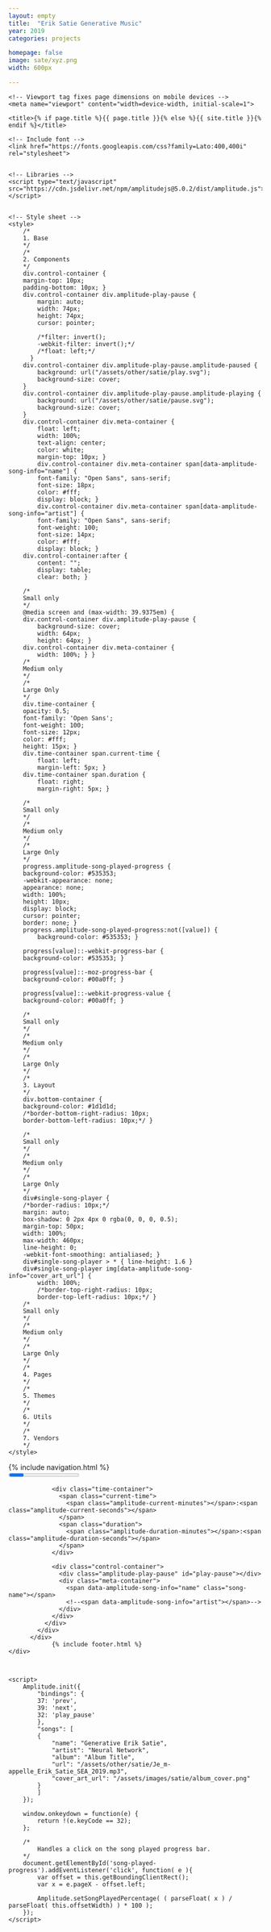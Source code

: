 ```yaml
---
layout: empty
title:  "Erik Satie Generative Music"
year: 2019
categories: projects

homepage: false
image: sate/xyz.png 
width: 600px

---
```


<html>
  <head>
    <!-- Specifies encoding of the HTML document -->
	<meta charset="utf-8">

	<!-- Viewport tag fixes page dimensions on mobile devices -->
	<meta name="viewport" content="width=device-width, initial-scale=1">

	<title>{% if page.title %}{{ page.title }}{% else %}{{ site.title }}{% endif %}</title>

    <!-- Include font -->
    <link href="https://fonts.googleapis.com/css?family=Lato:400,400i" rel="stylesheet">


    <!-- Libraries -->
    <script type="text/javascript" src="https://cdn.jsdelivr.net/npm/amplitudejs@5.0.2/dist/amplitude.js"></script>


    <!-- Style sheet -->
    <style>
        /*
        1. Base
        */
        /*
        2. Components
        */
        div.control-container {
        margin-top: 10px;
        padding-bottom: 10px; }
        div.control-container div.amplitude-play-pause {
            margin: auto;
            width: 74px;
            height: 74px;
            cursor: pointer;
            
            /*filter: invert();
            -webkit-filter: invert();*/
            /*float: left;*/
          }
        div.control-container div.amplitude-play-pause.amplitude-paused {
            background: url("/assets/other/satie/play.svg");
            background-size: cover;
        }
        div.control-container div.amplitude-play-pause.amplitude-playing {
            background: url("/assets/other/satie/pause.svg");
            background-size: cover;
        }
        div.control-container div.meta-container {
            float: left;
            width: 100%;
            text-align: center;
            color: white;
            margin-top: 10px; }
            div.control-container div.meta-container span[data-amplitude-song-info="name"] {
            font-family: "Open Sans", sans-serif;
            font-size: 18px;
            color: #fff;
            display: block; }
            div.control-container div.meta-container span[data-amplitude-song-info="artist"] {
            font-family: "Open Sans", sans-serif;
            font-weight: 100;
            font-size: 14px;
            color: #fff;
            display: block; }
        div.control-container:after {
            content: "";
            display: table;
            clear: both; }

        /*
        Small only
        */
        @media screen and (max-width: 39.9375em) {
        div.control-container div.amplitude-play-pause {
            background-size: cover;
            width: 64px;
            height: 64px; }
        div.control-container div.meta-container {
            width: 100%; } }
        /*
        Medium only
        */
        /*
        Large Only
        */
        div.time-container {
        opacity: 0.5;
        font-family: 'Open Sans';
        font-weight: 100;
        font-size: 12px;
        color: #fff;
        height: 15px; }
        div.time-container span.current-time {
            float: left;
            margin-left: 5px; }
        div.time-container span.duration {
            float: right;
            margin-right: 5px; }

        /*
        Small only
        */
        /*
        Medium only
        */
        /*
        Large Only
        */
        progress.amplitude-song-played-progress {
        background-color: #535353;
        -webkit-appearance: none;
        appearance: none;
        width: 100%;
        height: 10px;
        display: block;
        cursor: pointer;
        border: none; }
        progress.amplitude-song-played-progress:not([value]) {
            background-color: #535353; }

        progress[value]::-webkit-progress-bar {
        background-color: #535353; }

        progress[value]::-moz-progress-bar {
        background-color: #00a0ff; }

        progress[value]::-webkit-progress-value {
        background-color: #00a0ff; }

        /*
        Small only
        */
        /*
        Medium only
        */
        /*
        Large Only
        */
        /*
        3. Layout
        */
        div.bottom-container {
        background-color: #1d1d1d;
        /*border-bottom-right-radius: 10px;
        border-bottom-left-radius: 10px;*/ }

        /*
        Small only
        */
        /*
        Medium only
        */
        /*
        Large Only
        */
        div#single-song-player {
        /*border-radius: 10px;*/
        margin: auto;
        box-shadow: 0 2px 4px 0 rgba(0, 0, 0, 0.5);
        margin-top: 50px;
        width: 100%;
        max-width: 460px;
        line-height: 0;
        -webkit-font-smoothing: antialiased; }
        div#single-song-player > * { line-height: 1.6 }
        div#single-song-player img[data-amplitude-song-info="cover_art_url"] {
            width: 100%;
            /*border-top-right-radius: 10px;
            border-top-left-radius: 10px;*/ }
        /*
        Small only
        */
        /*
        Medium only
        */
        /*
        Large Only
        */
        /*
        4. Pages
        */
        /*
        5. Themes
        */
        /*
        6. Utils
        */
        /*
        7. Vendors
        */
    </style>
  </head>
  <body>
    <!-- Main container of the website -->
    <div class="container root">
        {% include navigation.html %}
				<div id="container">
            <div id="single-song-player">
              <img data-amplitude-song-info="cover_art_url"/>
              <div class="bottom-container">
                <progress class="amplitude-song-played-progress" id="song-played-progress"></progress>
      
                <div class="time-container">
                  <span class="current-time">
                    <span class="amplitude-current-minutes"></span>:<span class="amplitude-current-seconds"></span>
                  </span>
                  <span class="duration">
                    <span class="amplitude-duration-minutes"></span>:<span class="amplitude-duration-seconds"></span>
                  </span>
                </div>
      
                <div class="control-container">
                  <div class="amplitude-play-pause" id="play-pause"></div>
                  <div class="meta-container">
                    <span data-amplitude-song-info="name" class="song-name"></span>
                    <!--<span data-amplitude-song-info="artist"></span>-->
                  </div>
                </div>
              </div>
            </div>
          </div>
				{% include footer.html %}
    </div>
    


    <script>
        Amplitude.init({
            "bindings": {
            37: 'prev',
            39: 'next',
            32: 'play_pause'
            },
            "songs": [
            {
                "name": "Generative Erik Satie",
                "artist": "Neural Network",
                "album": "Album Title",
                "url": "/assets/other/satie/Je_m-appelle_Erik_Satie_SEA_2019.mp3",
                "cover_art_url": "/assets/images/satie/album_cover.png"
            }
            ]
        });

        window.onkeydown = function(e) {
            return !(e.keyCode == 32);
        };

        /*
            Handles a click on the song played progress bar.
        */
        document.getElementById('song-played-progress').addEventListener('click', function( e ){
            var offset = this.getBoundingClientRect();
            var x = e.pageX - offset.left;

            Amplitude.setSongPlayedPercentage( ( parseFloat( x ) / parseFloat( this.offsetWidth) ) * 100 );
        });
    </script>
  </body>
</html>
